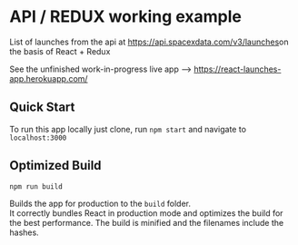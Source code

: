 # API / REDUX working example 

List of launches from the api at https://api.spacexdata.com/v3/launches​  on the basis of React + Redux

See the unfinished work-in-progress live app --> https://react-launches-app.herokuapp.com/
## Quick Start

To run this app locally just clone, run `npm start` and navigate to `localhost:3000`

## Optimized Build

`npm run build`

Builds the app for production to the `build` folder.<br>
It correctly bundles React in production mode and optimizes the build for the best performance.
The build is minified and the filenames include the hashes.<br>

